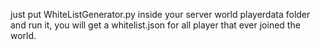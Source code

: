 just put WhiteListGenerator.py inside your server world playerdata folder and run it, you will get a whitelist.json for all player that ever joined the world.
